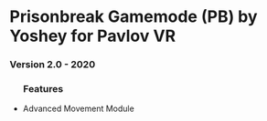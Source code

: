 <h1>Prisonbreak Gamemode (PB) by Yoshey for Pavlov VR</h1>
<h3>Version 2.0 - 2020</h3>
<ul><h3>Features</h3>
  <li>Advanced Movement Module</li>
